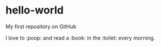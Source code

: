 # hello-world
My first repository on GitHub
<p>I love to :poop: and read a :book: in the :toilet: every morning.</p>
